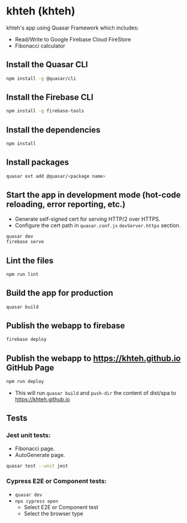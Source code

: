 # khteh (khteh)

khteh's app using Quasar Framework which includes:

- Read/Write to Google Firebase Cloud FireStore
- Fibonacci calculator

## Install the Quasar CLI

```bash
npm install -g @quasar/cli
```

## Install the Firebase CLI

```bash
npm install -g firebase-tools
```

## Install the dependencies

```bash
npm install
```

## Install packages

```bash
quasar ext add @quasar/<package name>
```

## Start the app in development mode (hot-code reloading, error reporting, etc.)

- Generate self-signed cert for serving HTTP/2 over HTTPS.
- Configure the cert path in `quasar.conf.js` `devServer.https` section.

```bash
quasar dev
firebase serve
```

## Lint the files

```bash
npm run lint
```

## Build the app for production

```bash
quasar build
```

## Publish the webapp to firebase

```bash
firebase deploy
```

## Publish the webapp to https://khteh.github.io GitHub Page

```bash
npm run deploy
```

- This will run `quasar build` and `push-dir` the content of dist/spa to https://khteh.github.io

## Tests

### Jest unit tests:

- Fibonacci page.
- AutoGenerate page.

```bash
quasar test --unit jest
```

### Cypress E2E or Component tests:

- `quasar dev`
- `npx cypress open`
  - Select E2E or Component test
  - Select the browser type
